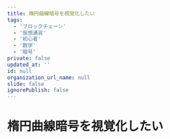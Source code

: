 ```yaml
---
title: 楕円曲線暗号を視覚化したい
tags:
  - 'ブロックチェーン'
  - '仮想通貨'
  - '初心者'
  - '数学'
  - '暗号'
private: false
updated_at: ''
id: null
organization_url_name: null
slide: false
ignorePublish: false
---
```

# 楕円曲線暗号を視覚化したい
